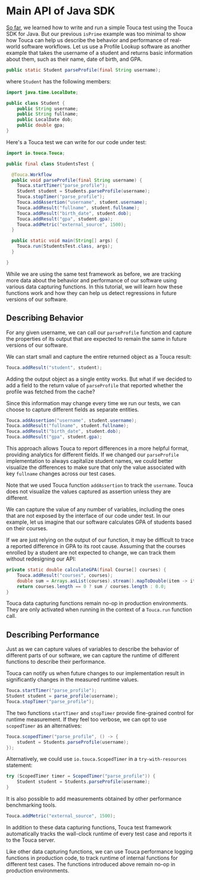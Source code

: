 # Main API of Java SDK

[So far](./quickstart.md), we learned how to write and run a simple Touca test
using the Touca SDK for Java. But our previous `isPrime` example was too minimal
to show how Touca can help us describe the behavior and performance of
real-world software workflows. Let us use a Profile Lookup software as another
example that takes the username of a student and returns basic information about
them, such as their name, date of birth, and GPA.

```java
public static Student parseProfile(final String username);
```

where `Student` has the following members:

```java
import java.time.LocalDate;

public class Student {
    public String username;
    public String fullname;
    public LocalDate dob;
    public double gpa;
}
```

Here's a Touca test we can write for our code under test:

```java
import io.touca.Touca;

public final class StudentsTest {

  @Touca.Workflow
  public void parseProfile(final String username) {
    Touca.startTimer("parse_profile");
    Student student = Students.parseProfile(username);
    Touca.stopTimer("parse_profile");
    Touca.addAssertion("username", student.username);
    Touca.addResult("fullname", student.fullname);
    Touca.addResult("birth_date", student.dob);
    Touca.addResult("gpa", student.gpa);
    Touca.addMetric("external_source", 1500);
  }

  public static void main(String[] args) {
    Touca.run(StudentsTest.class, args);
  }

}
```

While we are using the same test framework as before, we are tracking more data
about the behavior and performance of our software using various data capturing
functions. In this tutorial, we will learn how these functions work and how they
can help us detect regressions in future versions of our software.

## Describing Behavior

For any given username, we can call our `parseProfile` function and capture the
properties of its output that are expected to remain the same in future versions
of our software.

We can start small and capture the entire returned object as a Touca result:

```java
Touca.addResult("student", student);
```

Adding the output object as a single entity works. But what if we decided to add
a field to the return value of `parseProfile` that reported whether the profile
was fetched from the cache?

Since this information may change every time we run our tests, we can choose to
capture different fields as separate entities.

```java
Touca.addAssertion("username", student.username);
Touca.addResult("fullname", student.fullname);
Touca.addResult("birth_date", student.dob);
Touca.addResult("gpa", student.gpa);
```

This approach allows Touca to report differences in a more helpful format,
providing analytics for different fields. If we changed our `parseProfile`
implementation to always capitalize student names, we could better visualize the
differences to make sure that only the value associated with key `fullname`
changes across our test cases.

Note that we used Touca function `addAssertion` to track the `username`. Touca
does not visualize the values captured as assertion unless they are different.

We can capture the value of any number of variables, including the ones that are
not exposed by the interface of our code under test. In our example, let us
imagine that our software calculates GPA of students based on their courses.

If we are just relying on the output of our function, it may be difficult to
trace a reported difference in GPA to its root cause. Assuming that the courses
enrolled by a student are not expected to change, we can track them without
redesigning our API:

```java
private static double calculateGPA(final Course[] courses) {
    Touca.addResult("courses", courses);
    double sum = Arrays.asList(courses).stream().mapToDouble(item -> item.grade).sum();
    return courses.length == 0 ? sum / courses.length : 0.0;
}
```

Touca data capturing functions remain no-op in production environments. They are
only activated when running in the context of a `Touca.run` function call.

## Describing Performance

Just as we can capture values of variables to describe the behavior of different
parts of our software, we can capture the runtime of different functions to
describe their performance.

Touca can notify us when future changes to our implementation result in
significantly changes in the measured runtime values.

```java
Touca.startTimer("parse_profile");
Student student = parse_profile(username);
Touca.stopTimer("parse_profile");
```

The two functions `startTimer` and `stopTimer` provide fine-grained control for
runtime measurement. If they feel too verbose, we can opt to use `scopedTimer`
as an alternatives:

```java
Touca.scopedTimer("parse_profile", () -> {
    student = Students.parseProfile(username);
});
```

Alternatively, we could use `io.touca.ScopedTimer` in a `try-with-resources`
statement:

```java
try (ScopedTimer timer = ScopedTimer("parse_profile")) {
    Student student = Students.parseProfile(username);
}
```

It is also possible to add measurements obtained by other performance
benchmarking tools.

```java
Touca.addMetric("external_source", 1500);
```

In addition to these data capturing functions, Touca test framework
automatically tracks the wall-clock runtime of every test case and reports it to
the Touca server.

Like other data capturing functions, we can use Touca performance logging
functions in production code, to track runtime of internal functions for
different test cases. The functions introduced above remain no-op in production
environments.

